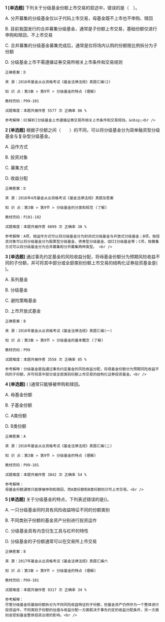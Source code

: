 **1 [单选题]** 下列关于分级基金份额上市交易的叙述中，错误的是（　）。 

A. 分开募集的分级基金仅以子代码上市交易，母基金既不上市也不申购、赎回&nbsp;

B. 目前我国发行的合并募集分级基金，通常是子份额上市交易，基础份额仅进行申购和赎回，不上市交易&nbsp;

C. 合并募集的分级基金募集完成后，通常是仅将场内认购的份额按比例拆分为子份额&nbsp;

D. 分级基金上市不需遵循证券交易所相关上市条件和交易规则&nbsp;

```
正确答案：D

来 源：2016年基金从业资格考试《基金法律法规》真题汇编(2)

知 识 点：第3章 > 第9节 > 分级基金的特点 (理解)

教材页码：P99-101

试题难度：本题共被作答 5577 次 正确率 86 %

参考解释：D[解析]分级基金上市遵循证券交易所相关上市条件和交易规则。&nbsp;<br />

```


**2 [单选题]** 根据子份额之间（　　）的不同，可以将分级基金分为简单融资型分级基金与复杂型分级基金。 

A. 运作方式

B. 投资对象

C. 募集方式

D. 收益分配 

```
正确答案：D

来 源：2016年4月基金从业资格考试《基金法律法规》真题及答案

知 识 点：第3章 > 第9节 > 分级基金的分类和规范 (了解)

教材页码：P101-102

试题难度：本题共被作答 6099 次 正确率 38 %

参考解释：A项，按运作方式可以将分级基金分为封闭式分级基金与开放式分级基金；B项，按投资对象可以将分级基金分为股票型分级基金、债券型分级基金、QDII分级基金等；C项，按募集方式可以将分级基金分为合并募集和分开募集两种类型。 <br />

```


**3 [单选题]** 通过事先约定基金的风险收益分配，将母基金份额分为预期风险收益不同的子份额，并可将其中部分或全部类别份额上市交易的结构化证券投资基金是( )。

A. 系列基金

B. 分级基金

C. 避险策略基金

D. 上市开放式基金

```
正确答案：B

来 源：2016年基金从业资格考试《基金法律法规》真题汇编(一)

知 识 点：第3章 > 第9节 > 分级基金的基本概念 (了解)

教材页码：P99

试题难度：本题共被作答 3558 次 正确率 85 %

参考解释：分级基金是指通过事先约定基金的风险收益分配，将母基金份额分为预期风险收益不同的子份额，并可将其中部分或全部类别份额上市交易的结构化证券投资基金。<br />
```


**4 [单选题]** 
( )通常只能够被申购和赎回。

A. 母基金份额

B. 子基金份额

C. A类份额

D. B类份额

```
正确答案：A

来 源：2016年基金从业资格考试《基金法律法规》真题汇编(二)

知 识 点：第3章 > 第9节 > 分级基金的特点 (理解)

教材页码：P99-101

试题难度：本题共被作答 3842 次 正确率 54 %

参考解释：
母基金份额通常只能够被申购和赎回，而A类份额和B类份额则只可上市交易。<br />

```


**5 [单选题]** 
关于分级基金的特点，下列表述错误的是()。

A. 一只分级基金同时具有风险收益特征不同的份额类别

B. 不同类别子份额的基金资产分别进行投资运作

C. 分级基金具有内含衍生工具与杠杆的特性

D. 分级基金的子份额通常可以在交易所上市交易

```
正确答案：B

来 源：2017年基金从业资格考试《基金法律法规》真题汇编六

知 识 点：第3章 > 第9节 > 分级基金的特点 (理解)

教材页码：P99-101

试题难度：本题共被作答 9317 次 正确率 34 %

参考解释：
尽管分级基金将基础份额拆分为不同风险收益特征的子份额，但基金资产仍然作为一个整体进行投资运作，不同类别子份额的估值与收益分配一方面取决于事先约定的收益分配条件，另一方面则会受到基金整体投资业绩的影响。<br />

```

